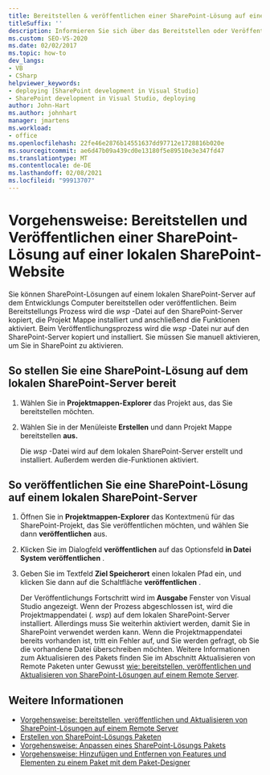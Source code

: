 ```yaml
---
title: Bereitstellen & veröffentlichen einer SharePoint-Lösung auf einer lokalen SharePoint-Website
titleSuffix: ''
description: Informieren Sie sich über das Bereitstellen oder Veröffentlichen von SharePoint-Lösungen auf einem lokalen SharePoint-Server auf Ihrem Entwicklungs Computer.
ms.custom: SEO-VS-2020
ms.date: 02/02/2017
ms.topic: how-to
dev_langs:
- VB
- CSharp
helpviewer_keywords:
- deploying [SharePoint development in Visual Studio]
- SharePoint development in Visual Studio, deploying
author: John-Hart
ms.author: johnhart
manager: jmartens
ms.workload:
- office
ms.openlocfilehash: 22fe46e2876b14551637dd97712e1728816b020e
ms.sourcegitcommit: ae6d47b09a439cd0e13180f5e89510e3e347fd47
ms.translationtype: MT
ms.contentlocale: de-DE
ms.lasthandoff: 02/08/2021
ms.locfileid: "99913707"
---
```

# <a name="how-to-deploy-and-publish-a-sharepoint-solution-to-a-local-sharepoint-site"></a>Vorgehensweise: Bereitstellen und Veröffentlichen einer SharePoint-Lösung auf einer lokalen SharePoint-Website
  Sie können SharePoint-Lösungen auf einem lokalen SharePoint-Server auf dem Entwicklungs Computer bereitstellen oder veröffentlichen. Beim Bereitstellungs Prozess wird die *wsp* -Datei auf den SharePoint-Server kopiert, die Projekt Mappe installiert und anschließend die Funktionen aktiviert. Beim Veröffentlichungsprozess wird die *wsp* -Datei nur auf den SharePoint-Server kopiert und installiert. Sie müssen Sie manuell aktivieren, um Sie in SharePoint zu aktivieren.

## <a name="to-deploy-a-sharepoint-solution-to-the-local-sharepoint-server"></a>So stellen Sie eine SharePoint-Lösung auf dem lokalen SharePoint-Server bereit

1. Wählen Sie in **Projektmappen-Explorer** das Projekt aus, das Sie bereitstellen möchten.

2. Wählen Sie in der Menüleiste **Erstellen** und dann Projekt Mappe bereitstellen **aus.**

     Die *wsp* -Datei wird auf dem lokalen SharePoint-Server erstellt und installiert. Außerdem werden die-Funktionen aktiviert.

## <a name="to-publish-a-sharepoint-solution-to-a-local-sharepoint-server"></a>So veröffentlichen Sie eine SharePoint-Lösung auf einem lokalen SharePoint-Server

1. Öffnen Sie in **Projektmappen-Explorer** das Kontextmenü für das SharePoint-Projekt, das Sie veröffentlichen möchten, und wählen Sie dann **veröffentlichen** aus.

2. Klicken Sie im Dialogfeld **veröffentlichen** auf das Optionsfeld **in Datei System veröffentlichen** .

3. Geben Sie im Textfeld **Ziel Speicherort** einen lokalen Pfad ein, und klicken Sie dann auf die Schaltfläche **veröffentlichen** .

     Der Veröffentlichungs Fortschritt wird im **Ausgabe** Fenster von Visual Studio angezeigt. Wenn der Prozess abgeschlossen ist, wird die Projektmappendatei (*. wsp*) auf dem lokalen SharePoint-Server installiert. Allerdings muss Sie weiterhin aktiviert werden, damit Sie in SharePoint verwendet werden kann. Wenn die Projektmappendatei bereits vorhanden ist, tritt ein Fehler auf, und Sie werden gefragt, ob Sie die vorhandene Datei überschreiben möchten. Weitere Informationen zum Aktualisieren des Pakets finden Sie im Abschnitt Aktualisieren von Remote Paketen unter Gewusst [wie: bereitstellen, veröffentlichen und Aktualisieren von SharePoint-Lösungen auf einem Remote Server](../sharepoint/how-to-deploy-publish-and-upgrade-sharepoint-solutions-on-a-remote-server.md).

## <a name="see-also"></a>Weitere Informationen
- [Vorgehensweise: bereitstellen, veröffentlichen und Aktualisieren von SharePoint-Lösungen auf einem Remote Server](../sharepoint/how-to-deploy-publish-and-upgrade-sharepoint-solutions-on-a-remote-server.md)
- [Erstellen von SharePoint-Lösungs Paketen](../sharepoint/creating-sharepoint-solution-packages.md)
- [Vorgehensweise: Anpassen eines SharePoint-Lösungs Pakets](../sharepoint/how-to-customize-a-sharepoint-solution-package.md)
- [Vorgehensweise: Hinzufügen und Entfernen von Features und Elementen zu einem Paket mit dem Paket-Designer](../sharepoint/how-to-add-and-remove-features-and-items-to-a-package-by-using-the-package-designer.md)
